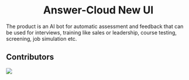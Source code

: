 <h1 align="center">Answer-Cloud New UI</h1>
The product is an AI bot for automatic assessment and feedback that can be used for interviews, training like sales or leadership, course testing, screening, job simulation etc.


## Contributors
<a href="https://github.com/TheNewC0der-24/Answer-Cloud/graphs/contributors">
  <img src="https://contributors-img.web.app/image?repo=TheNewC0der-24/Answer-Cloud-New" />
</a>
